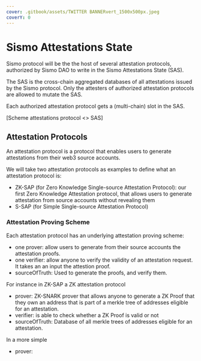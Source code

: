 ```yaml
---
cover: .gitbook/assets/TWITTER BANNERvert_1500x500px.jpeg
coverY: 0
---
```


# Sismo Attestations State

Sismo protocol will be the the host of several attestation protocols, authorized by Sismo DAO to write in the Sismo Attestations State (SAS).

The SAS is the cross-chain aggregated databases of all attestations issued by the Sismo protocol. Only the attesters of authorized attestation protocols are allowed to mutate the SAS.

Each authorized attestation protocol gets a (multi-chain) slot in the SAS.

\[Scheme attestations protocol <> SAS]



## Attestation Protocols

An attestation protocol is a protocol that enables users to generate attestations from their web3 source accounts.

We will take two attestation protocols as examples to define what an attestation protocol is:&#x20;

* ZK-SAP (for Zero Knowledge Single-source Attestation Protocol): our first Zero Knowledge Attestation protocol, that allows users to generate attestation from source accounts without revealing them
* S-SAP (for Simple Single-source Attestation Protocol)

### Attestation Proving Scheme

Each attestation protocol has an underlying attestation proving scheme:

* one prover: allow users to generate from their source accounts the attestation proofs.
* one verifier: allow anyone to verify the validity of an attestation request. It takes an an input the attestion proof.
* sourceOfTruth: Used to generate the proofs, and verify them.

For instance in ZK-SAP a ZK attestation protocol

* prover: ZK-SNARK prover that allows anyone to generate a ZK Proof that they own an address that is part of a merkle tree of addresses eligible for an attestation.
* verifier: is able to check whether a ZK Proof is valid or not
* sourceOfTruth: Database of all merkle trees of addresses eligible for an attestation.

In a more simple

* prover:&#x20;



